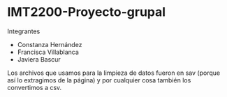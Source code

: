 # IMT2200-Proyecto-grupal

Integrantes
- Constanza Hernández
- Francisca Villablanca
- Javiera Bascur

Los archivos que usamos para la limpieza de datos fueron en sav (porque así lo extragimos de la página) y por cualquier cosa también los convertimos a csv.
